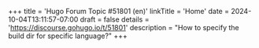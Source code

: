 +++
title = 'Hugo Forum Topic #51801 (en)'
linkTitle = 'Home'
date = 2024-10-04T13:11:57-07:00
draft = false
details = 'https://discourse.gohugo.io/t/51801'
description = "How to specify the build dir for specific language?"
+++
